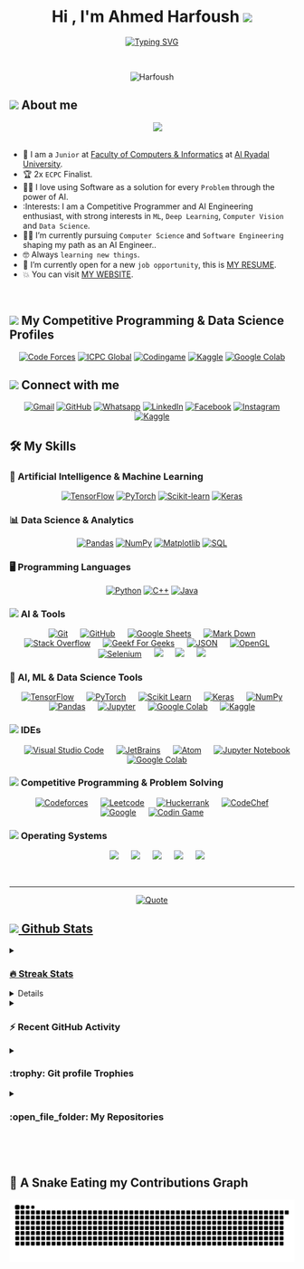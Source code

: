 <h1 align="center">Hi , I'm Ahmed Harfoush <img src="https://media.giphy.com/media/hvRJCLFzcasrR4ia7z/giphy.gif" width="35"></h1>
<p align="center">
  <a href="https://git.io/typing-svg"><img src="https://readme-typing-svg.demolab.com?font=Fira+Code&weight=100&size=17&pause=1000&width=435&lines=AI+%26+Data+Science+Engineer;+%7C+Machine+Learning+%7C+Deep+Learning+%7C+NLP" alt="Typing SVG" /></a>
</p>


<br>

<p align="center"> 
	<img src="https://komarev.com/ghpvc/?username=7oSkaaa&label=Profile%20views&color=0047AB&style=plastic?" alt="Harfoush" height=25px, width=160px/> 
	<!---
		<a href = "https://commits.top/egypt.html" target="_blank">
			<img src="https://aktive.tk/egypt/7oSkaaa?color=red" alt="Most Active Users" target="_blank" height=25px, width=250px/> 
		</a>
	-->
</p>

	
## <picture><img src = "https://github.com/7oSkaaa/7oSkaaa/blob/main/Images/about_me.gif?raw=true" width = 50px></picture> About me

<picture> <img align="right" src="https://github.com/7oSkaaa/7oSkaaa/blob/main/Images/Right_Side.gif?raw=true" width = 250px></picture>

<br><br>

- :school: I am a `Junior` at [Faculty of Computers & Informatics](https://rst.edu.eg/%d9%83%d9%84%d9%8a%d8%a9-%d8%a7%d9%84%d8%ad%d8%a7%d8%b3%d8%a8%d8%a7%d8%aa-%d9%88-%d8%a7%d9%84%d8%b0%d9%83%d8%a7%d8%a1-%d8%a7%d9%84%d8%a7%d8%b5%d8%b7%d9%86%d8%a7%d8%b9%d9%8a/?lang=ar) at [Al Ryadal University](https://rst.edu.eg/?lang=ar).
- :trophy:  2x `ECPC` Finalist.
- :technologist: I love using Software as a solution for every `Problem` through the power of AI.
- :Interests: I am a Competitive Programmer and AI Engineering enthusiast, with strong interests in `ML`, `Deep Learning`, `Computer Vision` and `Data Science`.
- :student: I’m currently pursuing `Computer Science` and `Software Engineering` shaping my path as an AI Engineer..
- :nerd_face: Always `learning new things`.
- :thinking: I’m currently open for a new `job opportunity`, this is [MY RESUME]().
- :boom: You can visit [MY WEBSITE]().
<br>


## <picture> <img src="https://github.com/7oSkaaa/7oSkaaa/blob/main/Images/competitive_programming_profile.png?raw=true" width=40> </picture> My Competitive Programming & Data Science Profiles

<p align="center">
  <a href="https://codeforces.com/profile/_H4rf0ush_"><img src="https://img.icons8.com/external-tal-revivo-shadow-tal-revivo/50/000000/external-codeforces-programming-competitions-and-contests-programming-community-logo-shadow-tal-revivo.png" alt="Code Forces"/></a>
  <a href="https://icpc.global/private/profile/1134619"><img src="https://i.ibb.co/6J0r7rW/Daco-5610880.png" alt="ICPC Global" width = 60px /></a>     
  <a href="https://www.codingame.com/profile/45ea5d77ea8b1bef8d9e1bb28f4a09d16974186"><img src="https://i.ibb.co/1MRppTC/codingame-1.png" alt="Codingame" width="100" height="50"></a>
  <a href="https://www.kaggle.com/ahmed1harfoush"><img src="https://www.kaggle.com/static/images/site-logo.png" alt="Kaggle" width="80"/></a>
  <a href="https://colab.research.google.com/notebooks/intro.ipynb"><img src="https://colab.research.google.com/img/colab_favicon_256px.png" alt="Google Colab" width="50"/></a>
</p>

## <picture> <img src="https://github.com/7oSkaaa/7oSkaaa/blob/main/Images/Connect-with-me.gif?raw=true" width="100px"> </picture> Connect with me
<p align="center">
	<a href="mailto:ahmdtlt972@gmail.com"><img img src="https://img.shields.io/badge/gmail-%23EA4335.svg?style=plastic&logo=gmail&logoColor=white" alt="Gmail"/></a>
	<a href="https://github.com/Ahmed0Harfoush"><img src="https://img.shields.io/badge/github-%23181717.svg?style=plastic&logo=github&logoColor=white" alt="GitHub"/></a>
	<a href="https://wa.me/01553792360"><img src="https://img.shields.io/badge/whatsapp-%2325D366.svg?style=plastic&logo=whatsapp&logoColor=white" alt="Whatsapp"/></a>
	<a href="https://www.linkedin.com/in/ahmed-harfoush-7b623a28b?utm_source=share&utm_campaign=share_via&utm_content=profile&utm_medium=android_app"><img src="https://img.shields.io/badge/linkedin-%230A66C2.svg?style=plastic&logo=linkedin&logoColor=white" alt="LinkedIn"/></a>
	<a href="[https://www.facebook.com/7oSkaaa](https://www.facebook.com/share/1BBsk7HA7X/)"><img src="https://img.shields.io/badge/facebook-%231877F2.svg?style=plastic&logo=facebook&logoColor=white" alt="Facebook"/></a>
	<a href="[https://www.instagram.com/ahmed_7oskaa/](https://www.instagram.com/ahmedharf0ush/?igsh=anFwcmpncGVpcWFw)"><img src="https://img.shields.io/badge/instagram-%23E4405F.svg?style=plastic&logo=instagram&logoColor=white" alt="Instagram"/></a>
    <a href="https://www.kaggle.com/ahmed1harfoush"><img src="https://img.shields.io/badge/kaggle-%2301A9DB.svg?style=plastic&logo=kaggle&logoColor=white" alt="Kaggle"/></a>
</p>



## 🛠️ My Skills

### 🤖 Artificial Intelligence & Machine Learning
<p align="center">
  <a href="#"><img alt="TensorFlow" src="https://img.shields.io/badge/TensorFlow-%23FF6F00.svg?style=plastic&logo=tensorflow&logoColor=white"></a>
  <a href="#"><img alt="PyTorch" src="https://img.shields.io/badge/PyTorch-%23EE4C2C.svg?style=plastic&logo=pytorch&logoColor=white"></a>
  <a href="#"><img alt="Scikit-learn" src="https://img.shields.io/badge/Scikit--learn-%23F7931E.svg?style=plastic&logo=scikit-learn&logoColor=white"></a>
  <a href="#"><img alt="Keras" src="https://img.shields.io/badge/Keras-%23D00000.svg?style=plastic&logo=keras&logoColor=white"></a>
</p>

### 📊 Data Science & Analytics
<p align="center">
  <a href="#"><img alt="Pandas" src="https://img.shields.io/badge/Pandas-%23150458.svg?style=plastic&logo=pandas&logoColor=white"></a>
  <a href="#"><img alt="NumPy" src="https://img.shields.io/badge/Numpy-%23013243.svg?style=plastic&logo=numpy&logoColor=white"></a>
  <a href="#"><img alt="Matplotlib" src="https://img.shields.io/badge/Matplotlib-%23ffffff.svg?style=plastic&logo=plotly&logoColor=black"></a>
  <a href="#"><img alt="SQL" src="https://img.shields.io/badge/SQL-%230074C1.svg?style=plastic&logo=postgresql&logoColor=white"></a>
</p>

### 🖥️ Programming Languages
<p align="center">
  <a href="#"><img alt="Python" src="https://img.shields.io/badge/Python-%2314354C.svg?style=plastic&logo=python&logoColor=white"></a>
  <a href="#"><img alt="C++" src="https://img.shields.io/badge/C++-%2300599C.svg?style=plastic&logo=c%2B%2B&logoColor=white"></a>
  <a href="#"><img alt="Java" src="https://img.shields.io/badge/Java-%23007396.svg?style=plastic&logo=java&logoColor=white"></a>
</p>


### <picture> <img src = "https://github.com/7oSkaaa/7oSkaaa/blob/main/Images/Software_Tools.gif?raw=true" width = 50px>  </picture> AI & Tools
 
<p align="center">
  &emsp;
    <a href="#"><img alt="Git" src="https://img.shields.io/badge/Git%20-%23F05033.svg?style=plastic&logo=git&logoColor=white"></a>
  &emsp;
    <a href="#"><img alt="GitHub" src="https://img.shields.io/badge/github-%23181717.svg?style=plastic&logo=github&logoColor=white"></a>
  &emsp;
    <a href="#"><img alt="Google Sheets" src="https://img.shields.io/badge/Google%20Sheets%20-%2334A853.svg?style=plastic&logo=google%20sheets&logoColor=white"></a>
  &emsp;
    <a href="#"><img alt="Mark Down" src="https://img.shields.io/badge/Markdown-000000?style=plastic&logo=markdown&logoColor=white"></a>
  &emsp;
    <a href="#"><img alt="Stack Overflow" src="https://img.shields.io/badge/-Stack%20Overflow-FE7A16?style=plastic&logo=stack-overflow&logoColor=white"></a>
  &emsp;
    <a href="#"><img alt="Geekf For Geeks" src="https://img.shields.io/badge/geeksforgeeks-%230F9D58.svg?style=plastic&logo=geeksforgeeks&logoColor=white"></a>
  &emsp;
    <a href="#"><img alt="JSON" src="https://img.shields.io/badge/json-%23000000.svg?style=plastic&logo=json&logoColor=white"></a>
  &emsp;
    <a href="#"><img alt="OpenGL" src="https://img.shields.io/badge/opengl-%235586A4.svg?style=plastic&logo=opengl&logoColor=white"></a>
  &emsp;
    <a href="#"><img alt="Selenium" src="https://img.shields.io/badge/selenium-%2343B02A.svg?&style=plastic&logo=selenium&logoColor=white"></a>
  &emsp;
    <a href="#"><img src="https://img.shields.io/badge/latex-%23008080.svg?&style=plastic&logo=latex&logoColor=white" /></a>
  &emsp;
    <a href="#"><img src="https://img.shields.io/badge/django-%23092E20.svg?&style=plastic&logo=django&logoColor=white" /></a>
  &emsp;
    <a href="#"><img src="https://img.shields.io/badge/mysql-%234479A1.svg?&style=plastic&logo=mysql&logoColor=white"/></a>
</p>

### 🤖 AI, ML & Data Science Tools  

<p align="center">
  &emsp;
    <a href="#"><img alt="TensorFlow" src="https://img.shields.io/badge/TensorFlow-%23FF6F00.svg?style=plastic&logo=TensorFlow&logoColor=white"></a>
  &emsp;
    <a href="#"><img alt="PyTorch" src="https://img.shields.io/badge/PyTorch-%23EE4C2C.svg?style=plastic&logo=PyTorch&logoColor=white"></a>
  &emsp;
    <a href="#"><img alt="Scikit Learn" src="https://img.shields.io/badge/scikit--learn-%23F7931E.svg?style=plastic&logo=scikit-learn&logoColor=white"></a>
  &emsp;
    <a href="#"><img alt="Keras" src="https://img.shields.io/badge/Keras-%23D00000.svg?style=plastic&logo=Keras&logoColor=white"></a>
  &emsp;
    <a href="#"><img alt="NumPy" src="https://img.shields.io/badge/numpy-%23013243.svg?style=plastic&logo=numpy&logoColor=white"></a>
  &emsp;
    <a href="#"><img alt="Pandas" src="https://img.shields.io/badge/pandas-%23150458.svg?style=plastic&logo=pandas&logoColor=white"></a>
  &emsp;
    <a href="#"><img alt="Jupyter" src="https://img.shields.io/badge/Jupyter-%23F37626.svg?style=plastic&logo=Jupyter&logoColor=white"></a>
  &emsp;
    <a href="#"><img alt="Google Colab" src="https://img.shields.io/badge/Colab-F9AB00.svg?style=plastic&logo=googlecolab&color=525252"></a>
  &emsp;
    <a href="#"><img alt="Kaggle" src="https://img.shields.io/badge/Kaggle-20BEFF.svg?&style=plastic&logo=Kaggle&logoColor=white"></a>
</p>


 ### <picture> <img src = "https://github.com/7oSkaaa/7oSkaaa/blob/main/Images/IDEs.gif?raw=true" width = 50px>  </picture> IDEs
 
<p align="center">
  &emsp;
    <a href="#"><img alt="Visual Studio Code" src="https://img.shields.io/badge/Visual%20Studio%20Code-0078d7.svg?style=plastic&logo=visual-studio-code&logoColor=white"></a>
  &emsp;
    <a href="#"><img alt="JetBrains" src="https://img.shields.io/badge/jetbrains-%23000000.svg?style=plastic&logo=jetbrains&logoColor=white" /></a>
  &emsp;
    <a href="#"><img alt="Atom" src="https://img.shields.io/badge/atom-%2366595C.svg?&style=plastic&logo=atom&logoColor=white" /></a>
  &emsp;
    <a href="#"><img alt="Jupyter Notebook" src="https://img.shields.io/badge/Jupyter-%23F37626.svg?&style=plastic&logo=Jupyter&logoColor=white" /></a>
  &emsp;
    <a href="#"><img alt="Google Colab" src="https://img.shields.io/badge/Colab-F9AB00.svg?&style=plastic&logo=googlecolab&color=525252" /></a>
</p>

 ### <picture> <img src = "https://github.com/7oSkaaa/7oSkaaa/blob/main/Images/CP_PS.gif?raw=true" width = 50px>  </picture> Competitive Programming & Problem Solving
 
<p align="center">
  &emsp;
    <a href="#"><img alt = "Codeforces" src="https://img.shields.io/badge/codeforces%20-%231F8ACB.svg?style=plastic&logo=codeforces&logoColor=white" /></a>	
  &emsp;
    <a href="#"><img alt = "Leetcode" src="https://img.shields.io/badge/leetcode%20-%23FFA116.svg?style=plastic&logo=leetcode&logoColor=black" /></a>
  &emsp;
    <a href="#"><img alt = "Huckerrank" src="https://img.shields.io/badge/hackerrank-%232EC866.svg?style=plastic&logo=hackerrank&logoColor=white" /></a>
  &emsp;
    <a href="#"><img alt = "CodeChef" src="https://img.shields.io/badge/codechef-%235B4638.svg?style=plastic&logo=codechef&logoColor=white" /></a>
  &emsp;
    <a href="#"><img alt = "Google" src="https://img.shields.io/badge/google-%234285F4.svg?style=plastic&logo=google&logoColor=white" /></a>
  &emsp;
    <a href="#"><img alt = "Codin Game" src="https://img.shields.io/badge/codingame-%23F2BB13.svg?&style=plastic&logo=codingame&logoColor=black" /></a>
</p>

 ### <picture> <img src = "https://github.com/7oSkaaa/7oSkaaa/blob/main/Images/OS.gif?raw=true" width = 50px>  </picture> Operating Systems
 
<p align="center">
  &emsp;
    <a href="#"><img src="https://img.shields.io/badge/Linux-FCC624?style=plastic&logo=linux&logoColor=black"></a>
  &emsp;
    <a href="#"><img src="https://img.shields.io/badge/Ubuntu-E95420?style=plastic&logo=ubuntu&logoColor=white"></a>
  &emsp;
    <a href="#"><img src="https://img.shields.io/badge/Windows-0078D6?style=plastic&logo=windows&logoColor=white"></a>
  &emsp;
    <a href="#"><img src="https://img.shields.io/badge/pop!_os-%2348B9C7.svg?style=plastic&&logo=pop!_os&logoColor=white" /></a>
  &emsp;
    <a href="#"><img src="https://img.shields.io/badge/manjaro-%2335BF5C.svg?&style=plastic&logo=manjaro&logoColor=white" /></a>
</p>

<br> 

---

<p align = "center">
	<a href="https://github.com/piyushsuthar/github-readme-quotes"> 
    <img alt = "Quote" src="https://quotes-github-readme.vercel.app/api?type=horizontal&theme=tokyonight&animation=grow_out_in&quoteCategory=programming">
</p>

## <picture> <img src = "https://github.com/7oSkaaa/7oSkaaa/blob/main/Images/Statistics.gif?raw=true" width = 50px>  </picture> Github Stats

<details><summary><h3> 🔥 Streak Stats</h3></summary>

----	

<p align="center"><img src="https://github-readme-streak-stats.herokuapp.com/?user=Ahmed0Harfoush&theme=tokyonight_duo" alt="Ahmed0Harfoush" /></p>

</details>
  
<details><summary><h3>💻 GitHub Profile Stats</h3></summary>

----
	
<p align="center">
    <a href="https://github.com/anuraghazra/github-readme-stats">
	    <img alt="Ahmed0Harfoush's Github Stats" src="https://github-readme-stats.vercel.app/api?username=Ahmed0Harfoush&show_icons=true&count_private=true&locale=en&theme=tokyonight&layout=compact" height="230px"/></a>
	  <img src="https://github-readme-stats.vercel.app/api/top-langs?username=Ahmed0Harfoush&langs_count=10&show_icons=true&locale=en&theme=tokyonight" alt="Ahmed0Harfoush" height="230px"/>
<br/>

  <b>Note:</b> Top languages is only a metric of the languages my public code consists of and doesn't reflect experience or skill level.
  </p>
</details>

<details><summary><h3>⚡ Recent GitHub Activity</h3></summary>

----
	
[![Ahmed0Harfoush's github activity graph](https://github-readme-activity-graph.cyclic.app/graph?username=Ahmed0Harfoush&theme=github)](https://github.com/ashutosh00710/github-readme-activity-graph)

</details>

<details><summary> <h3> :trophy: Git profile Trophies </h3></summary>

----
	
<p align="center"> 
  <a href="https://github.com/ryo-ma/github-profile-trophy">
    <img src="https://github-profile-trophy.vercel.app/?username=Ahmed0Harfoush&layout=compact&theme=tokyonight&column=4&margin-w=15&margin-h=15" alt="Ahmed0Harfoush" />
  </a> 
</p>

[![@Ahmed0Harfoush's Holopin board](https://holopin.io/api/user/board?user=Ahmed0Harfoush)](https://holopin.io/@Ahmed0Harfoush)
	
</details>

<details><summary><h3> :open_file_folder: My Repositories </h3></summary>

----
	
<div>
  <p align="center">
	<a href="https://github.com/Ahmed0Harfoush/AI-Projects">
      		<img src="https://github-readme-stats.vercel.app/api/pin/?username=Ahmed0Harfoush&repo=AI-Projects&theme=tokyonight" alt="GitHub Stats" />
    	</a>
	<a href="https://github.com/Ahmed0Harfoush/Machine-Learning">
      		<img src="https://github-readme-stats.vercel.app/api/pin/?username=Ahmed0Harfoush&repo=Machine-Learning&theme=tokyonight" alt="GitHub Stats" />
    	</a>
	<a href="https://github.com/Ahmed0Harfoush/Deep-Learning">
      		<img src="https://github-readme-stats.vercel.app/api/pin/?username=Ahmed0Harfoush&repo=Deep-Learning&theme=tokyonight" alt="GitHub Stats" />
    	</a>
	<a href="https://github.com/Ahmed0Harfoush/Computer-Vision">
      		<img src="https://github-readme-stats.vercel.app/api/pin/?username=Ahmed0Harfoush&repo=Computer-Vision&theme=tokyonight" alt="GitHub Stats" />
    	</a>
	<a href="https://github.com/Ahmed0Harfoush/NLP-Projects">
      		<img src="https://github-readme-stats.vercel.app/api/pin/?username=Ahmed0Harfoush&repo=NLP-Projects&theme=tokyonight" alt="GitHub Stats" />
    	</a>
  </p>
</div>
</details>

</br></br>

	
## 🐍 A Snake Eating my Contributions Graph
	
<p align = "center"> <img src = "https://github.com/7oSkaaa/7oSkaaa/blob/output/github-contribution-grid-snake.svg?" alt = "Snake Game"/> </p>

